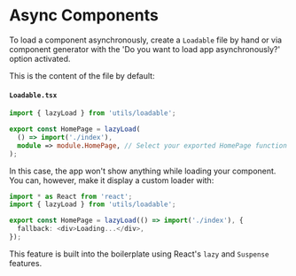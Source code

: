 # Async Components

To load a component asynchronously, create a `Loadable` file by hand or via component generator with the 'Do you want to load app asynchronously?' option activated.

This is the content of the file by default:

#### `Loadable.tsx`

```ts
import { lazyLoad } from 'utils/loadable';

export const HomePage = lazyLoad(
  () => import('./index'),
  module => module.HomePage, // Select your exported HomePage function for lazy loading
);
```

In this case, the app won't show anything while loading your component. You can, however, make it display a custom loader with:

```ts
import * as React from 'react';
import { lazyLoad } from 'utils/loadable';

export const HomePage = lazyLoad(() => import('./index'), {
  fallback: <div>Loading...</div>,
});
```

This feature is built into the boilerplate using React's `lazy` and `Suspense` features.
